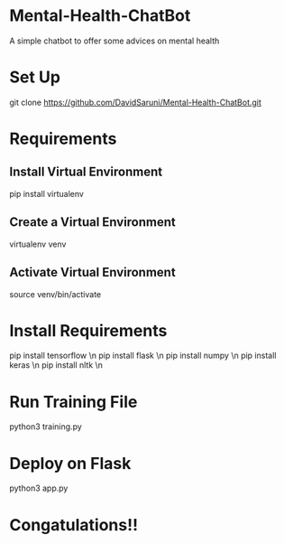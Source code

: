 # Mental-Health-ChatBot
A simple chatbot to offer some advices on mental health

# Set Up
  git clone https://github.com/DavidSaruni/Mental-Health-ChatBot.git

# Requirements

## Install Virtual Environment
  pip install virtualenv

## Create a Virtual Environment
  virtualenv venv
  
## Activate Virtual Environment
  source venv/bin/activate
  
# Install Requirements
  pip install tensorflow \n
  pip install flask \n
  pip install numpy \n
  pip install keras \n
  pip install nltk \n
  
# Run Training File
  python3 training.py

# Deploy on Flask
  python3 app.py

# Congatulations!!

